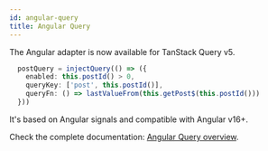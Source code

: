 ```yaml
---
id: angular-query
title: Angular Query
---
```


The Angular adapter is now available for TanStack Query v5.

```ts
  postQuery = injectQuery(() => ({
    enabled: this.postId() > 0,
    queryKey: ['post', this.postId()],
    queryFn: () => lastValueFrom(this.getPost$(this.postId()))
  }))
```

It's based on Angular signals and compatible with Angular v16+.

Check the complete documentation: [Angular Query overview](https://tanstack.com/query/latest/docs/framework/angular/overview).
